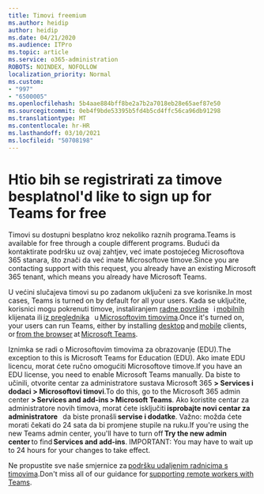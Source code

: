 ```yaml
---
title: Timovi freemium
ms.author: heidip
author: heidip
ms.date: 04/21/2020
ms.audience: ITPro
ms.topic: article
ms.service: o365-administration
ROBOTS: NOINDEX, NOFOLLOW
localization_priority: Normal
ms.custom:
- "997"
- "6500005"
ms.openlocfilehash: 5b4aae884bff8be2a7b2a7018eb28e65aef87e50
ms.sourcegitcommit: 0eb4f9bde53395b5fd4b5cd4ffc56ca96db91298
ms.translationtype: MT
ms.contentlocale: hr-HR
ms.lasthandoff: 03/10/2021
ms.locfileid: "50708198"
---
```

# <a name="id-like-to-sign-up-for-teams-for-free"></a><span data-ttu-id="23f21-102">Htio bih se registrirati za timove besplatno</span><span class="sxs-lookup"><span data-stu-id="23f21-102">I'd like to sign up for Teams for free</span></span>

<span data-ttu-id="23f21-103">Timovi su dostupni besplatno kroz nekoliko raznih programa.</span><span class="sxs-lookup"><span data-stu-id="23f21-103">Teams is available for free through a couple different programs.</span></span> <span data-ttu-id="23f21-104">Budući da kontaktirate podršku uz ovaj zahtjev, već imate postojećeg Microsoftova 365 stanara, što znači da već imate Microsoftove timove.</span><span class="sxs-lookup"><span data-stu-id="23f21-104">Since you are contacting support with this request, you already have an existing Microsoft 365 tenant, which means you already have Microsoft Teams.</span></span>

<span data-ttu-id="23f21-105">U većini slučajeva timovi su po zadanom uključeni za sve korisnike.</span><span class="sxs-lookup"><span data-stu-id="23f21-105">In most cases, Teams is turned on by default for all your users.</span></span> <span data-ttu-id="23f21-106">Kada se uključite, korisnici mogu pokrenuti timove, instaliranjem [radne površine](https://docs.microsoft.com/MicrosoftTeams/get-clients#desktop-client)   i [mobilnih](https://docs.microsoft.com/MicrosoftTeams/get-clients#mobile-clients) klijenata ili [iz preglednika](https://dos.microsoft.com/MicrosoftTeams/get-clients#web-client)   u [Microsoftovim timovima](https://www.microsoft.com/microsoft-teams/teams-for-work).</span><span class="sxs-lookup"><span data-stu-id="23f21-106">Once it's turned on, your users can run Teams, either by installing [desktop](https://docs.microsoft.com/MicrosoftTeams/get-clients#desktop-client) and [mobile](https://docs.microsoft.com/MicrosoftTeams/get-clients#mobile-clients) clients, or [from the browser](https://dos.microsoft.com/MicrosoftTeams/get-clients#web-client) at [Microsoft Teams](https://www.microsoft.com/microsoft-teams/teams-for-work).</span></span>

<span data-ttu-id="23f21-107">Iznimka se radi o Microsoftovim timovima za obrazovanje (EDU).</span><span class="sxs-lookup"><span data-stu-id="23f21-107">The exception to this is Microsoft Teams for Education (EDU).</span></span> <span data-ttu-id="23f21-108">Ako imate EDU licencu, morat ćete ručno omogućiti Microsoftove timove.</span><span class="sxs-lookup"><span data-stu-id="23f21-108">If you have an EDU license, you need to enable Microsoft Teams manually.</span></span> <span data-ttu-id="23f21-109">Da biste to učinili, otvorite centar za administratore sustava Microsoft 365 **> Services i dodaci > Microsoftovi timovi**.</span><span class="sxs-lookup"><span data-stu-id="23f21-109">To do this, go to the Microsoft 365 admin center **> Services and add-ins > Microsoft Teams**.</span></span> <span data-ttu-id="23f21-110">Ako koristite centar za administratore novih timova, morat ćete isključiti **isprobajte novi centar za administratore**   da biste pronašli **servise i dodatke**. Važno: možda ćete morati čekati do 24 sata da bi promjene stupile na ruku.</span><span class="sxs-lookup"><span data-stu-id="23f21-110">If you're using the new Teams admin center, you'll have to turn off **Try the new admin center** to find **Services and add-ins**. IMPORTANT: You may have to wait up to 24 hours for your changes to take effect.</span></span>

<span data-ttu-id="23f21-111">Ne propustite sve naše smjernice za [podršku udaljenim radnicima s timovima](https://docs.microsoft.com/MicrosoftTeams/support-remote-work-with-teams).</span><span class="sxs-lookup"><span data-stu-id="23f21-111">Don't miss all of our guidance for [supporting remote workers with Teams](https://docs.microsoft.com/MicrosoftTeams/support-remote-work-with-teams).</span></span>
